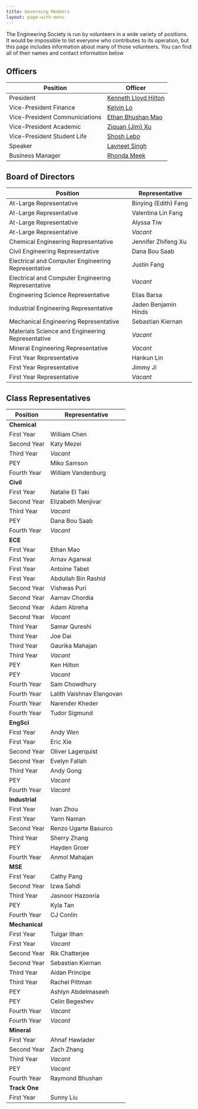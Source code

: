 ```yaml
---
title: Governing Members
layout: page-with-menu
---
```


The Engineering Society is run by volunteers in a wide variety of positions. It would be impossible to list everyone who contributes to its operation, but this page includes information about many of those volunteers. You can find all of their names and contact information below

## Officers

|Position|Officer|
|-|-|
|President|[Kenneth Lloyd Hilton](mailto:president@skule.ca)|
|Vice-President Finance|[Kelvin Lo](mailto:vpfinance@skule.ca)|
|Vice-President Communiciations|[Ethan Bhushan Mao](mailto:vpcomm@skule.ca)|
|Vice-President Academic|[Ziquan (Jim) Xu](mailto:vpacademic@skule.ca)|
|Vice-President Student Life|[Shosh Lebo](mailto:vpstudentlife@skule.ca)|
|Speaker|[Lavneet Singh](mailto:speaker@g.skule.ca)|
|Business Manager|[Rhonda Meek](mailto:rhonda@g.skule.ca)|

## Board of Directors

|Position|Representative|
|-|-|
|At-Large Representative|Binying (Edith) Fang|
|At-Large Representative|Valentina Lin Fang|
|At-Large Representative|Alyssa Tiw|
|At-Large Representative|*Vacant*|
|Chemical Engineering Representative|Jennifer Zhifeng Xu|
|Civil Engineering Representative|Dana Bou Saab|
|Electrical and Computer Engineering Representative|Justin Fang|
|Electrical and Computer Engineering Representative|*Vacant*|
|Engineering Science Representative|Elias Barsa|
|Industrial Engineering Representative|Jaden Benjamin Hinds|
|Mechanical Engineering Representative|Sebastian Kiernan|
|Materials Science and Engineering Representative|*Vacant*|
|Mineral Engineering Representative|*Vacant*|
|First Year Representative|Hankun Lin|
|First Year Representative|Jimmy Ji|
|First Year Representative|*Vacant*|

## Class Representatives

|Position|Representative|
|-|-|
|**Chemical**||
|First Year|William Chen|
|Second Year|Katy Mezei|
|Third Year|*Vacant*|
|PEY|Miko Samson|
|Fourth Year|William Vandenburg|
|**Civil**||
|First Year|Natalie El Taki|
|Second Year|Elizabeth Menjivar|
|Third Year|*Vacant*|
|PEY|Dana Bou Saab|
|Fourth Year|*Vacant*|
|**ECE**||
|First Year|Ethan Mao|
|First Year|Arnav Agarwal|
|First Year|Antoine Tabet|
|First Year|Abdullah Bin Rashid|
|Second Year|Vishwas Puri|
|Second Year|Aarnav Chordia|
|Second Year|Adam Abreha|
|Second Year|*Vacant*|
|Third Year|Samar Qureshi|
|Third Year|Joe Dai|
|Third Year|Gaurika Mahajan|
|Third Year|*Vacant*|
|PEY|Ken Hilton|
|PEY|*Vacant*|
|Fourth Year|Sam Chowdhury|
|Fourth Year|Lalith Vaishnav Elangovan|
|Fourth Year|Narender Kheder|
|Fourth Year|Tudor Sigmund|
|**EngSci**||
|First Year|Andy Wen|
|First Year|Eric Xie|
|Second Year|Oliver Lagerquist|
|Second Year|Evelyn Fallah|
|Third Year|Andy Gong|
|PEY|*Vacant*|
|Fourth Year|*Vacant*|
|**Industrial**||
|First Year|Ivan Zhou|
|First Year|Yann Naman|
|Second Year|Renzo Ugarte Basurco|
|Third Year|Sherry Zhang|
|PEY|Hayden Groer|
|Fourth Year|Anmol Mahajan|
|**MSE**||
|First Year|Cathy Pang|
|Second Year|Izwa Sahdi|
|Third Year|Jasnoor Hazooria|
|PEY|Kyla Tan|
|Fourth Year|CJ Conlin|
|**Mechanical**||
|First Year|Tulgar Ilhan|
|First Year|*Vacant*|
|Second Year|Rik Chatterjee|
|Second Year|Sebastian Kiernan|
|Third Year|Aidan Principe|
|Third Year|Rachel Pittman|
|PEY|Ashlyn Abdelmaseeh|
|PEY|Celin Begeshev|
|Fourth Year|*Vacant*|
|Fourth Year|*Vacant*|
|**Mineral**||
|First Year|Ahnaf Hawlader|
|Second Year|Zach Zhang|
|Third Year|*Vacant*|
|PEY|*Vacant*|
|Fourth Year|Raymond Bhushan|
|**Track One**||
|First Year|Sunny Liu|
